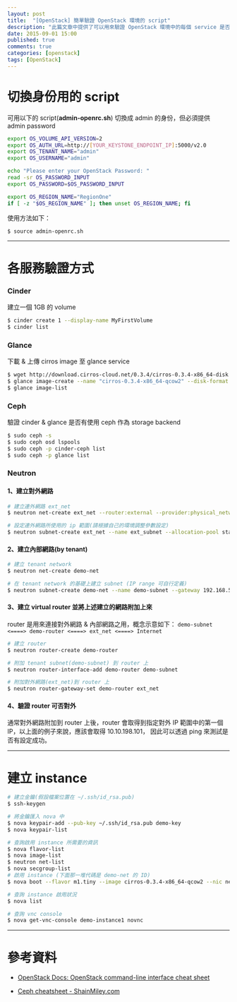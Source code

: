 ```yaml
---
layout: post
title:  "[OpenStack] 簡單驗證 OpenStack 環境的 script"
description: "此篇文章中提供了可以用來驗證 OpenStack 環境中的每個 service 是否有正常提供服務的 script，可用來提供簡單快速的驗"
date: 2015-09-01 15:00
published: true
comments: true
categories: [openstack]
tags: [OpenStack]
---
```


切換身份用的 script
=================

可用以下的 script(**admin-openrc.sh**) 切換成 admin 的身份，但必須提供 admin password

``` bash
export OS_VOLUME_API_VERSION=2
export OS_AUTH_URL=http://[YOUR_KEYSTONE_ENDPOINT_IP]:5000/v2.0
export OS_TENANT_NAME="admin"
export OS_USERNAME="admin"

echo "Please enter your OpenStack Password: "
read -sr OS_PASSWORD_INPUT
export OS_PASSWORD=$OS_PASSWORD_INPUT

export OS_REGION_NAME="RegionOne"
if [ -z "$OS_REGION_NAME" ]; then unset OS_REGION_NAME; fi
```

使用方法如下：
``` bash
$ source admin-openrc.sh
```

------------------------------------------------

各服務驗證方式
============

### Cinder
建立一個 1GB 的 volume
``` bash
$ cinder create 1 --display-name MyFirstVolume
$ cinder list
```

### Glance
下載 & 上傳 cirros image 至 glance service
``` bash
$ wget http://download.cirros-cloud.net/0.3.4/cirros-0.3.4-x86_64-disk.img
$ glance image-create --name "cirros-0.3.4-x86_64-qcow2" --disk-format qcow2 --container-format bare --is-public True --file cirros-0.3.4-x86_64-disk.img --progress
$ glance image-list
```

### Ceph
驗證 cinder & glance 是否有使用 ceph 作為 storage backend
``` bash
$ sudo ceph -s
$ sudo ceph osd lspools
$ sudo ceph -p cinder-ceph list
$ sudo ceph -p glance list
```

### Neutron
#### 1、建立對外網路
``` bash
# 建立連外網路 ext_net
$ neutron net-create ext_net --router:external --provider:physical_network external --provider:network_type flat

# 設定連外網路所使用的 ip 範圍(請根據自己的環境調整參數設定)
$ neutron subnet-create ext_net --name ext_subnet --allocation-pool start=10.10.198.101,end=10.10.198.200 --disable-dhcp --gateway 10.10.198.254 10.10.198.0/24
```

#### 2、建立內部網路(by tenant)
``` bash
# 建立 tenant network
$ neutron net-create demo-net

# 在 tenant network 的基礎上建立 subnet (IP range 可自行定義)
$ neutron subnet-create demo-net --name demo-subnet --gateway 192.168.50.1 192.168.50.0/24
```

#### 3、建立 virtual router 並將上述建立的網路附加上來
router 是用來連接對外網路 & 內部網路之用，概念示意如下：
`demo-subnet <====> demo-router <====> ext_net <====> Internet`
``` bash
# 建立 router
$ neutron router-create demo-router

# 附加 tenant subnet(demo-subnet) 到 router 上
$ neutron router-interface-add demo-router demo-subnet

# 附加對外網路(ext_net)到 router 上
$ neutron router-gateway-set demo-router ext_net
```

#### 4、驗證 router 可否對外
通常對外網路附加到 router 上後，router 會取得到指定對外 IP 範圍中的第一個 IP，以上面的例子來說，應該會取得 10.10.198.101，
因此可以透過 ping 來測試是否有設定成功。

------------------------------------------------

建立 instance
============
``` bash
# 建立金鑰(假設檔案位置在 ~/.ssh/id_rsa.pub)
$ ssh-keygen

# 將金鑰匯入 nova 中
$ nova keypair-add --pub-key ~/.ssh/id_rsa.pub demo-key
$ nova keypair-list

# 查詢啟用 instance 所需要的資訊
$ nova flavor-list
$ nova image-list
$ neutron net-list
$ nova secgroup-list
# 啟用 instance (下面那一堆代碼是 demo-net 的 ID)
$ nova boot --flavor m1.tiny --image cirros-0.3.4-x86_64-qcow2 --nic net-id=fa589142-ac15-46d4-8c1c-14681064198e --security-group default --key-name demo-key demo-instance1

# 查詢 instance 啟用狀況
$ nova list

# 查詢 vnc console
$ nova get-vnc-console demo-instance1 novnc
```

------------------------------------------------

參考資料
=======

- [OpenStack Docs: OpenStack command-line interface cheat sheet](http://docs.openstack.org/user-guide/cli_cheat_sheet.html)

- [Ceph cheatsheet - ShainMiley.com](http://www.shainmiley.com/wordpress/2014/08/23/ceph-cheatsheet/)
